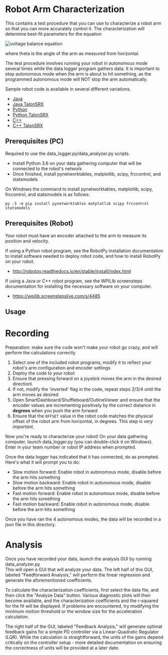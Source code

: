 Robot Arm Characterization
==========================

This contains a test procedure that you can use to characterize a robot arm
so that you can more accurately control it.  The characterization will determine
best-fit parameters for the equation

![voltage balance equation](https://latex.codecogs.com/gif.latex?V_{applied}=kS&plus;kCos\cdot\cos{\theta}&plus;kV\cdot\dot{\theta}&plus;kA\cdot\ddot{\theta})

where theta is the angle of the arm as measured from horizontal.

The test procedure involves running your robot in autonomous mode several times
while the data logger program gathers data. It is important to stop autonomous
mode when the arm is about to hit something, as the programmed autonomous mode
will NOT stop the arm automatically.

Sample robot code is available in several different variations.

* [Java](robot-java)
* [Java TalonSRX](robot-java-talonsrx)
* [Python](robot-python)
* [Python TalonSRX](robot-python-talonsrx)
* [C++](robot-cpp)
* [C++ TalonSRX](robot-cpp-talonsrx)

Prerequisites (PC)
------------------

Required to use the data_logger.py/data_analyzer.py scripts.

* Install Python 3.6 on your data gathering computer that will be connected to
  the robot's network
* Once finished, install pynetworktables, matplotlib, scipy, frccontrol, and statsmodels

On Windows the command to install pynetworktables, matplotlib, scipy, frccontrol, and statsmodels 
is as follows:

    py -3 -m pip install pynetworktables matplotlib scipy frccontrol statsmodels

Prerequisites (Robot)
---------------------

Your robot must have an encoder attached to the arm to measure its
position and velocity.

If using a Python robot program, see the RobotPy installation documentation to
install software needed to deploy robot code, and how to install RobotPy on
your robot.

* http://robotpy.readthedocs.io/en/stable/install/index.html

If using a Java or C++ robot program, see the WPILIb screensteps documentation for
installing the necessary software on your computer.

* https://wpilib.screenstepslive.com/s/4485

Usage
-----

Recording
=========

Preparation: make sure the code won't make your robot go crazy, and will perform the
calculations correctly

1. Select one of the included robot programs, modify it to reflect your
   robot's arm configuration and encoder settings
2. Deploy the code to your robot
3. Ensure that pressing forward on a joystick moves the arm in the desired
   direction\
4. If not, modify the 'inverted' flag in the code, repeat steps 2/3/4 until
   the arm moves as desired
5. Open SmartDashboard/Shuffleboard/OutlineViewer and ensure that the
   encoder values are incrementing positively by the correct distance in **degrees** 
   when you push the arm forward
6. Ensure that the `OFFSET` value in the robot code matches the physical offset of
   the robot arm from horizontal, in degrees.  This step is *very important*.

Now you're ready to characterize your robot! On your data gathering computer,
launch data_logger.py (you can double-click it on Windows). Enter in your
team number or robot IP address when prompted.

Once the data logger has indicated that it has connected, do as prompted. Here's
what it will prompt you to do:

* Slow motion forward: Enable robot in autonomous mode, disable before the arm
  hits something
* Slow motion backward: Enable robot in autonomous mode, disable before the
  arm hits something
* Fast motion forward: Enable robot in autonomous mode, disable before the arm
  hits something
* Fast motion backward: Enable robot in autonomous mode, disable before the arm
  hits something

Once you have ran the 4 autonomous modes, the data will be recorded in a json file
in this directory.

Analysis
========

Once you have recorded your data, launch the analysis GUI by running data_analyzer.py  
This will open a GUI that will analyze your data.  The left half of this GUI, labeled 
"Feedforward Analysis," will perform the linear regression and generate the aforementioned 
coefficients.

To calculate the characterization coefficients, first select the data file, and then click 
the "Analyze Data" button.  Various diagnostic plots will then become available, and the 
characterization coefficients and the r-squared for the fit will be displayed.  If problems 
are encountered, try modifying the minimum motion threshold or the window size for the 
acceleration calculation.

The right half of the GUI, labeled "Feedback Analysis," will generate optimal feedback 
gains for a simple PD controller via a Linear-Quadratic Regulator (LQR).  While the calculation 
is straightforward, the units of the gains depend critically on the controller setup - more 
detailed documentation on ensuring the correctness of units will be provided at a later date.
